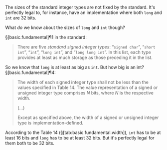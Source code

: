 The sizes of the standard integer types are not fixed by the standard. It's perfectly legal to, for instance, have an implementation where both `long` and `int` are 32 bits.

What *do* we know about the sizes of `long` and `int` though?

§[basic.fundamental]¶1 in the standard:

> There are five *standard signed integer types*: “`signed char`”, “`short int`”, “`int`”, “`long int`”, and “`long long int`”. In this list, each type provides at least as much storage as those preceding it in the list.

So we know that `long` is at least as big as `int`. But how big is an int? §[basic.fundamental]¶4:

> The width of each signed integer type shall not be less than the values specified in Table 14. The value representation of a signed or unsigned integer type comprises *N* bits, where *N* is the respective width.
>
> (...)
>
> Except as specified above, the width of a signed or unsigned integer type is implementation-defined.

According to the Table 14 (§[tab:basic.fundamental.width]), `int` has to be at least 16 bits and `long` has to be at least 32 bits. But it's perfectly legal for them both to be 32 bits.
